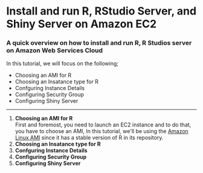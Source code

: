 # Install and run R, RStudio Server, and Shiny Server on Amazon EC2
<h3>A quick overview on how to install and run R, R Studios server on Amazon Web Services Cloud</h3>
In this tutorial, we will focus on the following;
<ul>
  <li>Choosing an AMI for R</li>
  <li>Choosing an Insatance type for R</li>
  <li>Confguring Instance Details</li>
  <li>Configuring Security Group</li>
  <li>Configuring Shiny Server</li>
</ul>
<hr>
<ol>
  <li><b>Choosing an AMI for R</b></li>
  First and foremost, you need to launch an EC2 instance and to do that, you have to choose an AMI, In this tutorial, we'll be using the <a href="https://aws.amazon.com/amazon-linux-ami/">Amazon Linux AMI</a> since it has a stable version of R in its repository.
  <li><b>Choosing an Insatance type for R</b></li>
  <li><b>Confguring Instance Details</b></li>
  <li><b>Configuring Security Group</b></li>
  <li><b>Configuring Shiny Server</b></li>
</ol>
